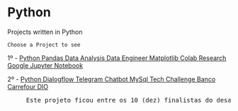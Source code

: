 # Python
Projects written in Python

    Choose a Project to see

1º - [Python Pandas Data Analysis Data Engineer Matplotlib Colab Research Google Jupyter Notebook](https://github.com/vini-insight/Python_Pandas_Data_Analysis_Data_Engineer_Matplotlib_Colab_Research_Google_Jupyter_Notebook)

2º - [Python Dialogflow Telegram Chatbot MySql Tech Challenge Banco Carrefour DIO](https://github.com/vini-insight/techChallengeBancoCarrefourDIO)
<pre>     Este projeto ficou entre os 10 (dez) finalistas do desafio final no Bootcamp feito com parceria entre Banco Carrefour e Digital Innovation One.</pre>

